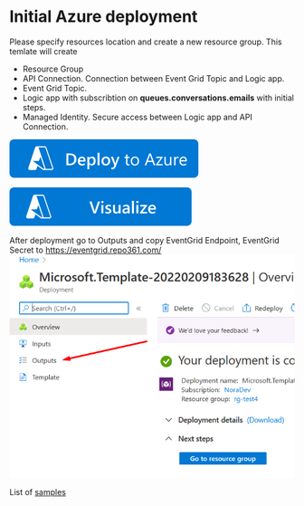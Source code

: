 # Initial Azure deployment 

Please specify resources location and create a new resource group.
This temlate will create
* Resource Group
* API Connection. Connection between Event Grid Topic and Logic app.
* Event Grid Topic.
* Logic app with subscribtion on **queues.conversations.emails** with initial steps. 
* Managed Identity. Secure access between Logic app and API Connection.

[![Deploy To Azure](https://raw.githubusercontent.com/Azure/azure-quickstart-templates/master/1-CONTRIBUTION-GUIDE/images/deploytoazure.svg?sanitize=true)](https://portal.azure.com/#create/Microsoft.Template/uri/https%3A%2F%2Fraw.githubusercontent.com%2FNoralogix%2Fgenesyscloud-eventgrid%2Fmain%2Fstart%2Fgc-eventgrid-repo361.json)

[![Visualize](https://raw.githubusercontent.com/Azure/azure-quickstart-templates/master/1-CONTRIBUTION-GUIDE/images/visualizebutton.svg?sanitize=true)](http://armviz.io/#/?load=https%3A%2F%2Fraw.githubusercontent.com%2FNoralogix%2Fgenesyscloud-eventgrid%2Fmain%2Fstart%2Fgc-eventgrid-repo361.json)

After deployment go to Outputs and copy EventGrid Endpoint, EventGrid Secret to https://eventgrid.repo361.com/
![lab image](images/start-deployment-eventgrid-outputs.png)

List of [samples](https://github.com/Noralogix/genesyscloud-eventgrid/tree/main/samples)
